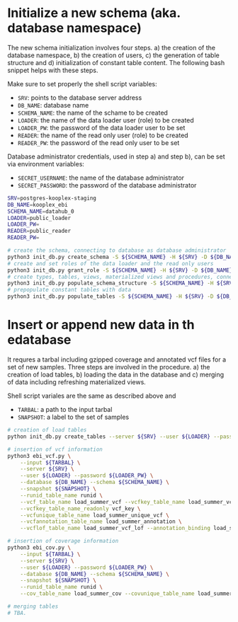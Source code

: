 # Initialize a new schema (aka. database namespace)

The new schema initialization involves four steps. a) the creation of the database namespace, b) the creation of users, c) the generation of table structure and d) initialization of constant table content. The following bash snippet helps with these steps.

Make sure to set properly the shell script variables:
* `SRV`: points to the database server address
* `DB_NAME`: database name
* `SCHEMA_NAME`: the name of the schame to be created
* `LOADER`: the name of the data loader user (role) to be created
* `LOADER_PW`: the password of the data loader user to be set
* `READER`: the name of the read only user (role) to be created
* `READER_PW`: the password of the read only user to be set

Database administrator credentials, used in step a) and step b), can be set via environment variables:
* `SECRET_USERNAME`: the name of the database administrator
* `SECRET_PASSWORD`: the password of the database administrator

```bash
SRV=postgres-kooplex-staging
DB_NAME=kooplex_ebi
SCHEMA_NAME=datahub_0
LOADER=public_loader
LOADER_PW=
READER=public_reader
READER_PW=

# create the schema, connecting to database as database administrator
python3 init_db.py create_schema -S ${SCHEMA_NAME} -H ${SRV} -D ${DB_NAME}
# create and set roles of the data loader and the read only users
python3 init_db.py grant_role -S ${SCHEMA_NAME} -H ${SRV} -D ${DB_NAME} -R ${READER} -r ${READER_PW} -W ${LOADER} -w ${LOADER_PW}
# create types, tables, views, materialized views and procedures, connecting to database as the data loader user
python3 init_db.py populate_schema_structure -S ${SCHEMA_NAME} -H ${SRV} -D ${DB_NAME} -u ${LOADER} -p ${LOADER_PW}
# prepopulate constant tables with data
python3 init_db.py populate_tables -S ${SCHEMA_NAME} -H ${SRV} -D ${DB_NAME} -u ${LOADER} -p ${LOADER_PW}
```

# Insert or append new data in th edatabase

It requres a tarbal including gzipped coverage and annotated vcf files for a set of new samples. Three steps are involved in the procedure. a) the creation of load tables, b) loading the data in the database and c) merging of data including refreshing materialized views.

Shell script variales are the same as described above and
* `TARBAL`: a path to the input tarbal
* `SNAPSHOT`: a label to the set of samples

```bash
# creation of load tables
python init_db.py create_tables --server ${SRV} --user ${LOADER} --password ${LOADER_PW} --database ${DB_NAME} --schema ${SCHEMA_NAME} --load_tables

# insertion of vcf information
python3 ebi_vcf.py \
    --input ${TARBAL} \
    --server ${SRV} \
    --user ${LOADER} --password ${LOADER_PW} \
    --database ${DB_NAME} --schema ${SCHEMA_NAME} \
    --snapshot ${SNAPSHOT} \
    --runid_table_name runid \
    --vcf_table_name load_summer_vcf --vcfkey_table_name load_summer_vcf_key \
    --vcfkey_table_name_readonly vcf_key \
    --vcfunique_table_name load_summer_unique_vcf \
    --vcfannotation_table_name load_summer_annotation \
    --vcflof_table_name load_summer_vcf_lof --annotation_binding load_summer_annotation_binding

# insertion of coverage information
python3 ebi_cov.py \
    --input ${TARBAL} \
    --server ${SRV} \
    --user ${LOADER} --password ${LOADER_PW} \
    --database ${DB_NAME} --schema ${SCHEMA_NAME} \
    --snapshot ${SNAPSHOT} \
    --runid_table_name runid \
    --cov_table_name load_summer_cov --covunique_table_name load_summer_unique_cov

# merging tables
# TBA.
```
